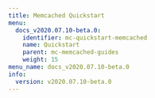 ```yaml
---
title: Memcached Quickstart
menu:
  docs_v2020.07.10-beta.0:
    identifier: mc-quickstart-memcached
    name: Quickstart
    parent: mc-memcached-guides
    weight: 15
menu_name: docs_v2020.07.10-beta.0
info:
  version: v2020.07.10-beta.0
---
```


